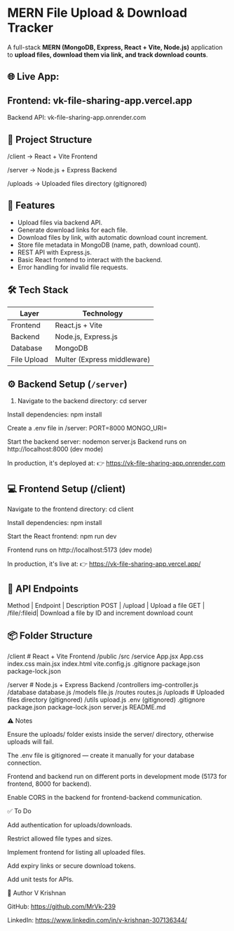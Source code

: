 # MERN File Upload & Download Tracker

A full-stack **MERN (MongoDB, Express, React + Vite, Node.js)** application to **upload files, download them via link, and track download counts**.

## 🌐 Live App:
## Frontend: vk-file-sharing-app.vercel.app 
Backend API: vk-file-sharing-app.onrender.com


## 📂 Project Structure

/client -> React + Vite Frontend

/server -> Node.js + Express Backend

/uploads -> Uploaded files directory (gitignored)


## 🚀 Features

- Upload files via backend API.
- Generate download links for each file.
- Download files by link, with automatic download count increment.
- Store file metadata in MongoDB (name, path, download count).
- REST API with Express.js.
- Basic React frontend to interact with the backend.
- Error handling for invalid file requests.


## 🛠️ Tech Stack

| Layer      | Technology   |
|------------|--------------|
| Frontend   | React.js + Vite|
| Backend    | Node.js, Express.js |
| Database   | MongoDB      |
| File Upload| Multer (Express middleware) |


## ⚙️ Backend Setup (`/server`)

1. Navigate to the backend directory:
cd server

Install dependencies:
npm install

Create a .env file in /server:
PORT=8000
MONGO_URI=<your-mongodb-connection-string>

Start the backend server:
nodemon server.js
Backend runs on http://localhost:8000 (dev mode)

In production, it's deployed at:
👉 https://vk-file-sharing-app.onrender.com


## 💻 Frontend Setup (/client)

Navigate to the frontend directory:
cd client

Install dependencies:
npm install

Start the React frontend:
npm run dev

Frontend runs on http://localhost:5173 (dev mode)

In production, it's live at:
👉 https://vk-file-sharing-app.vercel.app/


## 🎯 API Endpoints
Method  |	Endpoint   | Description
POST    | /upload      | Upload a file
GET	    | /file/:fileid| Download a file by ID and increment download count


## 📦 Folder Structure

/client                # React + Vite Frontend
    /public
    /src
        /service
        App.jsx
        App.css
        index.css
        main.jsx
    index.html
    vite.config.js
    .gitignore
    package.json
    package-lock.json

/server                # Node.js + Express Backend
    /controllers
        img-controller.js
    /database
        database.js
    /models
        file.js
    /routes
        routes.js
    /uploads            # Uploaded files directory (gitignored)
    /utils
        upload.js
    .env (gitignored)
    .gitignore
    package.json
    package-lock.json
    server.js
README.md


⚠️ Notes

Ensure the uploads/ folder exists inside the server/ directory, otherwise uploads will fail.

The .env file is gitignored — create it manually for your database connection.

Frontend and backend run on different ports in development mode (5173 for frontend, 8000 for backend).

Enable CORS in the backend for frontend-backend communication.


✅ To Do

Add authentication for uploads/downloads.

Restrict allowed file types and sizes.

Implement frontend for listing all uploaded files.

Add expiry links or secure download tokens.

Add unit tests for APIs.


👤 Author
V Krishnan

GitHub: https://github.com/MrVk-239

LinkedIn: https://www.linkedin.com/in/v-krishnan-307136344/

